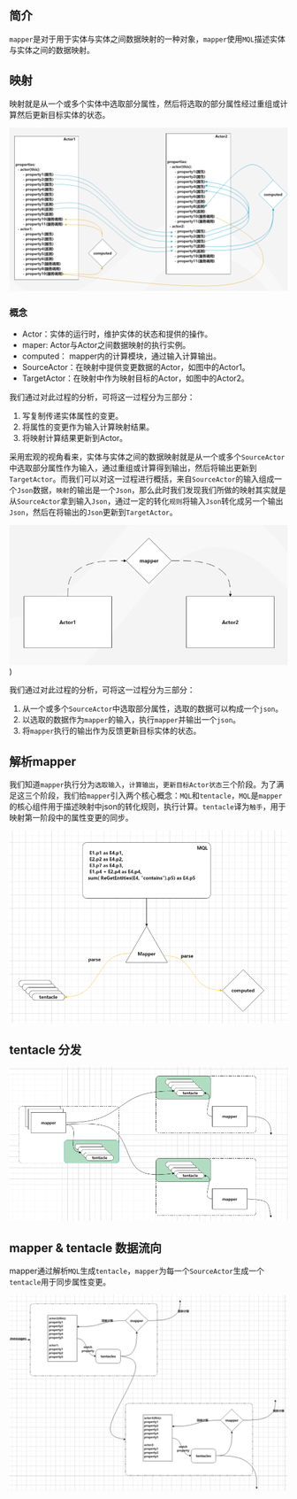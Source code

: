 ## 简介

`mapper`是对于用于实体与实体之间数据映射的一种对象，`mapper`使用`MQL`描述实体与实体之间的数据映射。



## 映射

映射就是从一个或多个实体中选取部分属性，然后将选取的部分属性经过重组或计算然后更新目标实体的状态。

![property-mapping](../images/property-mapping.png)


### 概念

- Actor：实体的运行时，维护实体的状态和提供的操作。
- maper: Actor与Actor之间数据映射的执行实例。
- computed： mapper内的计算模块，通过输入计算输出。
- SourceActor：在映射中提供变更数据的Actor，如图中的Actor1。
- TargetActor：在映射中作为映射目标的Actor，如图中的Actor2。


我们通过对此过程的分析，可将这一过程分为三部分：
1. 写复制传递实体属性的变更。
2. 将属性的变更作为输入计算映射结果。
3. 将映射计算结果更新到Actor。



采用宏观的视角看来，实体与实体之间的数据映射就是从一个或多个`SourceActor`中选取部分属性作为输入，通过重组或计算得到输出，然后将输出更新到`TargetActor`。而我们可以对这一过程进行概括，来自`SourceActor`的输入组成一个`Json`数据，`映射`的输出是一个`Json`，那么此时我们发现我们所做的映射其实就是从`SourceActor`拿到输入`Json`，通过一定的转化`规则`将输入`Json`转化成另一个输出`Json`，然后在将输出的`Json`更新到`TargetActor`。

![property-mapping-outline](../images/mapping-outline.png))

我们通过对此过程的分析，可将这一过程分为三部分：
1. 从一个或多个`SourceActor`中选取部分属性，选取的数据可以构成一个`json`。
2. 以选取的数据作为`mapper`的输入，执行`mapper`并输出一个`json`。
3. 将`mapper`执行的输出作为反馈更新目标实体的状态。



## 解析mapper

我们知道`mapper`执行分为`选取输入`，`计算输出`，`更新目标Actor状态`三个阶段。为了满足这三个阶段，我们给`mapper`引入两个核心概念：`MQL`和`tentacle`，`MQL`是`mapper`的核心组件用于描述映射中json的转化规则，执行计算。`tentacle`译为`触手`，用于映射第一阶段中的属性变更的同步。

![mapper-tentacle-mql](../images/mapper-tentacle-mql2.png)



<!-- ![mapper-parse](../images/mapper-parse.png) -->




## tentacle 分发


![mapper-tentacles](../images/mapper-data-directory2.png)


## mapper & tentacle 数据流向

mapper通过解析`MQL`生成`tentacle`，`mapper`为每一个`SourceActor`生成一个`tentacle`用于同步属性变更。

![mapper-tentacles](../images/mapper-tentacles.png)






